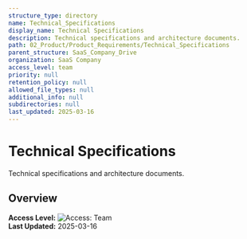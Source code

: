 ```yaml
---
structure_type: directory
name: Technical_Specifications
display_name: Technical Specifications
description: Technical specifications and architecture documents.
path: 02_Product/Product_Requirements/Technical_Specifications
parent_structure: SaaS_Company_Drive
organization: SaaS Company
access_level: team
priority: null
retention_policy: null
allowed_file_types: null
additional_info: null
subdirectories: null
last_updated: 2025-03-16
---
```


# Technical Specifications

Technical specifications and architecture documents.

## Overview

**Access Level:** ![Access: Team](https://img.shields.io/badge/Access-Team-blue)  
**Last Updated:** 2025-03-16  
